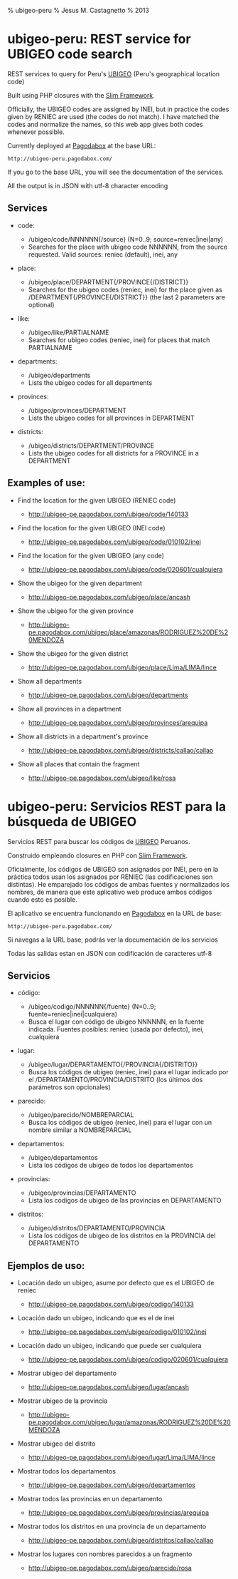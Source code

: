 % ubigeo-peru
% Jesus M. Castagnetto
% 2013

# ubigeo-peru: REST service for UBIGEO code search 

REST services to query for Peru's [UBIGEO][ubigeo-en-wiki] (Peru's
geographical location code)

Built using PHP closures with the [Slim Framework][slim-url]. 

Officially, the UBIGEO codes are assigned by INEI, but in practice the codes
given by RENIEC are used (the codes do not match). I have matched the codes
and normalize the names, so this web app gives both codes whenever possible.

Currently deployed at [Pagodabox][pagodabox-url] at the base URL:

	http://ubigeo-peru.pagodabox.com/

If you go to the base URL, you will see the documentation of the services.

All the output is in JSON with utf-8 character encoding

## Services

* code:
  * /ubigeo/code/NNNNNN{/source} (N=0..9; source=reniec|inei|any)
  * Searches for the place with ubigeo code NNNNNN, from the source requested. 
    Valid sources: reniec (default), inei, any

* place:
  * /ubigeo/place/DEPARTMENT{/PROVINCE{/DISTRICT}}
  * Searches for the ubigeo codes (reniec, inei) for the place given as 
    /DEPARTMENT{/PROVINCE{/DISTRICT}} (the last 2 parameters are optional)

* like:
  * /ubigeo/like/PARTIALNAME
  * Searches for ubigeo codes (reniec, inei) for places that match PARTIALNAME

* departments:
  * /ubigeo/departments
  * Lists the ubigeo codes for all departments

* provinces:
  * /ubigeo/provinces/DEPARTMENT
  * Lists the ubigeo codes for all provinces in DEPARTMENT

* districts:
  * /ubigeo/districts/DEPARTMENT/PROVINCE
  * Lists the ubigeo codes for all districts for a PROVINCE in a DEPARTMENT


## Examples of use:

* Find the location for the given UBIGEO (RENIEC code)
  * http://ubigeo-pe.pagodabox.com/ubigeo/code/140133

* Find the location for the given UBIGEO (INEI code)
  * http://ubigeo-pe.pagodabox.com/ubigeo/code/010102/inei

* Find the location for the given UBIGEO (any code)
  * http://ubigeo-pe.pagodabox.com/ubigeo/code/020601/cualquiera

* Show the ubigeo for the given department
  * http://ubigeo-pe.pagodabox.com/ubigeo/place/ancash

* Show the ubigeo for the given province
  * http://ubigeo-pe.pagodabox.com/ubigeo/place/amazonas/RODRIGUEZ%20DE%20MENDOZA

* Show the ubigeo for the given district
  * http://ubigeo-pe.pagodabox.com/ubigeo/place/Lima/LIMA/lince

* Show all departments
  * http://ubigeo-pe.pagodabox.com/ubigeo/departments

* Show all provinces in a department
  * http://ubigeo-pe.pagodabox.com/ubigeo/provinces/arequipa

* Show all districts in a department's province
  * http://ubigeo-pe.pagodabox.com/ubigeo/districts/callao/callao

* Show all places that contain the fragment
  * http://ubigeo-pe.pagodabox.com/ubigeo/like/rosa


# ubigeo-peru: Servicios REST para la búsqueda de UBIGEO

Servicios REST para buscar los códigos de [UBIGEO][ubigeo-es-wiki] Peruanos.

Construido empleando closures en PHP con [Slim Framework][slim-url].

Oficialmente, los códigos de UBIGEO son asignados por INEI, pero en la práctica
todos usan los asignados por RENIEC (las codificaciones son distintas). He
emparejado los códigos de ambas fuentes y normalizados los nombres, de manera
que este aplicativo web produce ambos códigos cuando esto es posible.

El aplicativo se encuentra funcionando en [Pagodabox][pagodabox-url] en la URL
de base:

	http://ubigeo-peru.pagodabox.com/

Si navegas a la URL base, podrás ver la documentación de los servicios

Todas las salidas estan en JSON con codificación de caracteres utf-8

## Servicios

* código:
  * /ubigeo/codigo/NNNNNN{/fuente} (N=0..9; fuente=reniec|inei|cualquiera)
  * Busca el lugar con código de ubigeo NNNNNN, en la fuente indicada. 
    Fuentes posibles: reniec (usada por defecto), inei, cualquiera

* lugar:
  * /ubigeo/lugar/DEPARTAMENTO{/PROVINCIA{/DISTRITO}}
  * Busca los códigos de ubigeo (reniec, inei) para el lugar indicado por el
    /DEPARTAMENTO/PROVINCIA/DISTRITO (los últimos dos parámetros son opcionales)

* parecido:
  * /ubigeo/parecido/NOMBREPARCIAL
  * Busca los códigos de ubigeo (reniec, inei) para el lugar con un nombre 
    similar a NOMBREPARCIAL

* departamentos:
  * /ubigeo/departamentos
  * Lista los códigos de ubigeo de todos los departamentos

* provincias:
  * /ubigeo/provincias/DEPARTAMENTO
  * Lista los códigos de ubigeo de las provincias en DEPARTAMENTO

* distritos:
  * /ubigeo/distritos/DEPARTAMENTO/PROVINCIA
  * Lista los códigos de ubigeo de los distritos en la PROVINCIA del DEPARTAMENTO

## Ejemplos de uso:

* Locación dado un ubigeo, asume por defecto que es el UBIGEO de reniec
  * http://ubigeo-pe.pagodabox.com/ubigeo/codigo/140133

* Locación dado un ubigeo, indicando que es el de inei
  * http://ubigeo-pe.pagodabox.com/ubigeo/codigo/010102/inei

* Locación dado un ubigeo, indicando que puede ser cualquiera
  * http://ubigeo-pe.pagodabox.com/ubigeo/codigo/020601/cualquiera

* Mostrar ubigeo del departamento
  * http://ubigeo-pe.pagodabox.com/ubigeo/lugar/ancash

* Mostrar ubigeo de la provincia
  * http://ubigeo-pe.pagodabox.com/ubigeo/lugar/amazonas/RODRIGUEZ%20DE%20MENDOZA

* Mostrar ubigeo del distrito
  * http://ubigeo-pe.pagodabox.com/ubigeo/lugar/Lima/LIMA/lince

* Mostrar todos los departamentos
  * http://ubigeo-pe.pagodabox.com/ubigeo/departamentos

* Mostrar todos las provincias en un departamento
  * http://ubigeo-pe.pagodabox.com/ubigeo/provincias/arequipa

* Mostrar todos los distritos en una provincia de un departamento
  * http://ubigeo-pe.pagodabox.com/ubigeo/distritos/callao/callao

* Mostrar los lugares con nombres parecidos a un fragmento
  * http://ubigeo-pe.pagodabox.com/ubigeo/parecido/rosa


[ubigeo-en-wiki]: http://en.wikipedia.org/wiki/UBIGEO
[ubigeo-es-wiki]: http://es.wikipedia.org/wiki/UBIGEO
[slim-url]: http://slimframework.com/
[pagodabox-url]: https://pagodabox.com/
